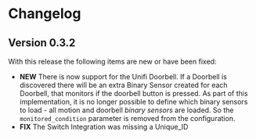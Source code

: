 # Changelog

## Version 0.3.2

With this release the following items are new or have been fixed:

* **NEW** There is now support for the Unifi Doorbell. If a Doorbell is discovered there will be an extra Binary Sensor created for each Doorbell, that monitors if the doorbell button is pressed. As part of this implementation, it is no longer possible to define which binary sensors to load - all motion and doorbell *binary sensors* are loaded. So the `monitored_condition` parameter is removed from the configuration.
* **FIX** The Switch Integration was missing a Unique_ID
